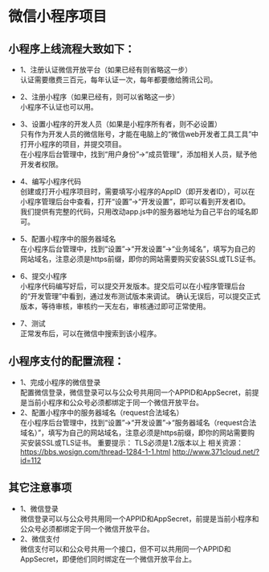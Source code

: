 ﻿微信小程序项目
============================
小程序上线流程大致如下：
--
* 1、注册认证微信开放平台（如果已经有则省略这一步）<br/>
认证需要缴费三百元，每年认证一次，每年都要缴给腾讯公司。

* 2、注册小程序（如果已经有，则可以省略这一步）<br/>
小程序不认证也可以用。

* 3、设置小程序的开发人员（如果是小程序所有者，则不必设置）<br/>
只有作为开发人员的微信账号，才能在电脑上的“微信web开发者工具工具”中打开小程序的项目，并提交项目。<br/>
在小程序后台管理中，找到“用户身份”->“成员管理”，添加相关人员，赋予他开发者权限。

* 4、编写小程序代码<br/>
创建或打开小程序项目时，需要填写小程序的AppID（即开发者ID），可以在小程序管理后台中查看，打开“设置”->“开发设置”，即可以看到开发者ID。<br/>
我们提供有完整的代码，只用改动app.js中的服务器地址为自己平台的域名即可。

* 5、配置小程序中的服务器域名<br/>
在小程序后台管理中，找到“设置”->“开发设置”->“业务域名”，填写为自己的网站域名，注意必须是https前缀，即你的网站需要购买安装SSL或TLS证书。

* 6、提交小程序<br/>
小程序代码编写好后，可以提交开发版本。提交后可以在小程序管理后台的“开发管理”中看到，通过发布测试版本来调试。
确认无误后，可以提交正式版本，等待审核，审核约一天左右，审核通过即可正常使用。
* 7、测试<br/>
正常发布后，可以在微信中搜索到该小程序。

小程序支付的配置流程：
--
* 1、完成小程序的微信登录<br/>
配置微信登录，微信登录可以与公众号共用同一个APPID和AppSecret，前提是当前小程序和公众号必须都绑定于同一个微信开放平台。
* 2、配置小程序中的服务器域名（request合法域名）<br/>
在小程序后台管理中，找到“设置”->“开发设置”->“服务器域名（request合法域名）”，填写为自己的网站域名，注意必须是https前缀，即你的网站需要购买安装SSL或TLS证书。
重要提示：
TLS必须是1.2版本以上
相关资源：
https://bbs.wosign.com/thread-1284-1-1.html
http://www.371cloud.net/?id=112

其它注意事项
----
* 1、微信登录<br/>
微信登录可以与公众号共用同一个APPID和AppSecret，前提是当前小程序和公众号必须都绑定于同一个微信开放平台。
* 2、微信支付<br/>
微信支付可以和公众号共用一个接口，但不可以共用同一个APPID和AppSecret，即便他们同时绑定在一个微信开放平台上。
